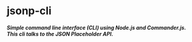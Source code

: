 # jsonp-cli

##### Simple command line interface (CLI) using Node.js and Commander.js. This cli talks to the JSON Placeholder API.
